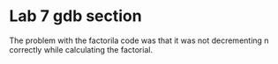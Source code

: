 # Lab 7 gdb section
The problem with the factorila code was that it was not decrementing n correctly while calculating the factorial. 
